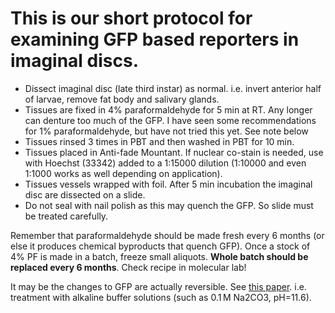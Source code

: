 # This is our short protocol for examining GFP based reporters in imaginal discs.

-   Dissect imaginal disc (late third instar) as normal. i.e. invert anterior half of larvae, remove fat body and salivary glands.
-   Tissues  are fixed in 4% paraformaldehyde for 5 min at RT. Any longer can denture too much of the GFP. I have seen some recommendations for 1% paraformaldehyde, but have not tried this yet. See note below
-   Tissues rinsed 3 times in PBT and then washed in PBT for 10 min. 
-   Tissues placed in Anti-fade Mountant. If nuclear co-stain is needed, use with Hoechst (33342) added to a 1:15000 dilution (1:10000 and even 1:1000 works as well depending on application). 
-   Tissues vessels wrapped with foil. After 5 min incubation the imaginal disc are dissected on a slide.
-   Do not seal with nail polish as this may quench the GFP. So slide must be treated carefully.

Remember that paraformaldehyde should be made fresh every 6 months (or else it produces chemical byproducts that quench GFP).
Once a stock of 4% PF is made in a batch, freeze small aliquots. **Whole batch should be replaced every 6 months**. Check recipe in molecular lab!

It may be the changes to GFP are actually reversible. See [this paper](https://www.nature.com/articles/ncomms4992). i.e. treatment with alkaline buffer solutions (such as 0.1 M Na2CO3, pH=11.6). 
